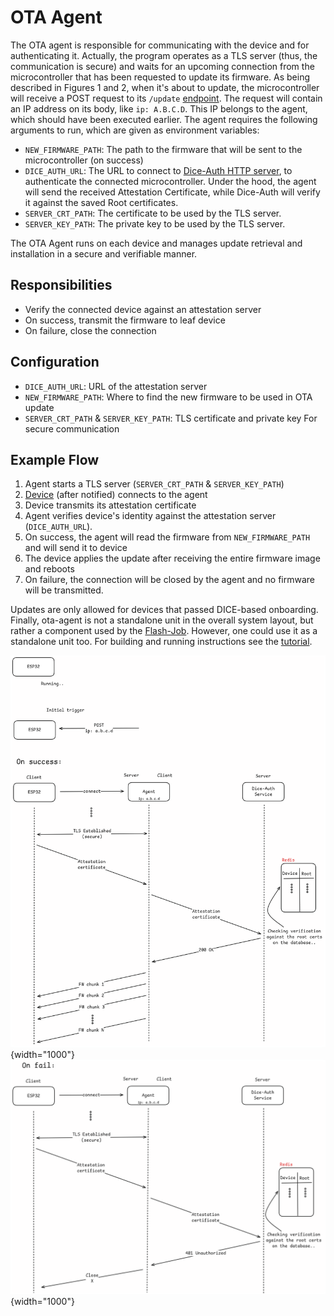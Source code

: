 # OTA Agent

The OTA agent is responsible for communicating with the device and for
authenticating it. Actually, the program operates as a TLS server (thus, the
communication is secure) and waits for an upcoming connection from the
microcontroller that has been requested to update its firmware. As being
described in Figures 1 and 2, when it's about to update, the microcontroller
will receive a POST request to its `/update` [endpoint](/components/esp32-akri). The request will contain
an IP address on its body, like `ip: A.B.C.D`. This IP belongs to the agent,
which should have been executed earlier. The agent requires the following
arguments to run, which are given as environment variables:

- `NEW_FIRMWARE_PATH`: The path to the firmware that will be sent to the
  microcontroller (on success)
- `DICE_AUTH_URL`: The URL to connect to [Dice-Auth HTTP server](/components/attestation-server), to authenticate
  the connected microcontroller. Under the hood, the agent will send the
  received Attestation Certificate, while Dice-Auth will verify it against the
  saved Root certificates.
- `SERVER_CRT_PATH`: The certificate to be used by the TLS server.
- `SERVER_KEY_PATH`: The private key to be used by the TLS server.

The OTA Agent runs on each device and manages update retrieval and installation
in a secure and verifiable manner.

## Responsibilities

- Verify the connected device against an attestation server
- On success, transmit the firmware to leaf device
- On failure, close the connection

## Configuration

- `DICE_AUTH_URL`: URL of the attestation server
- `NEW_FIRMWARE_PATH`: Where to find the new firmware to be used in OTA update
- `SERVER_CRT_PATH` & `SERVER_KEY_PATH`: TLS certificate and private key For secure communication

## Example Flow

1. Agent starts a TLS server (`SERVER_CRT_PATH` & `SERVER_KEY_PATH`)
2. [Device](/components/ota-service) (after notified) connects to the agent
3. Device transmits its attestation certificate
4. Agent verifies device's identity against the attestation server (`DICE_AUTH_URL`).
5. On success, the agent will read the firmware from `NEW_FIRMWARE_PATH` and will send it to device
6. The device applies the update after receiving the entire firmware image and reboots
7. On failure, the connection will be closed by the agent and no firmware will be transmitted.

Updates are only allowed for devices that passed DICE-based onboarding. Finally, ota-agent is not a standalone unit in the overall system layout, but rather a component used by the [Flash-Job](/components/flashjob). However, one could use it as a standalone unit too. For building and running instructions see the [tutorial](/tutorials/ota-agent).

![Figure 1](../assets/images/ota-process-1-bg.png){width="1000"}
![Figure 2](../assets/images/ota-process-2-bg.png){width="1000"}
